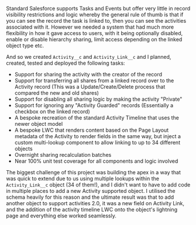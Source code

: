 Standard Salesforce supports Tasks and Events but offer very little in record visibility restrictions and logic whereby the general rule of thumb is that if you can see the record the task is linked to, then you can see the activities associated with it. However we needed a system that had much more flexibility in how it gave access to users, with it being optionally disabled, enable or disable hierarchy sharing, limit access depending on the linked object type etc.

And so we created `Activity__c` and `Activity_Link__c` and I planned, created, tested and deployed the following tasks:
- Support for sharing the activity with the creator of the record
- Support for transferring all shares from a linked record over to the Activity record (This was a Update/Create/Delete process that compared the new and old shares)
- Support for disabling all sharing logic by making the activity "Private"
- Support for ignoring any "Activity Guarded" records (Essentially a checkbox on the linked record)
- A bespoke recreation of the standard Activity Timeline that uses the newer object model
- A bespoke LWC that renders content based on the Page Layout metadata of the Activity to render fields in the same way, but inject a custom multi-lookup component to allow linking to up to 34 different objects 
- Overnight sharing recalculation batches
- Near 100% unit test coverage for all components and logic involved

The biggest challenge of this project was building the apex in a way that was quick to extend due to us using multiple lookups within the `Activity_Link__c` object (34 of them!), and I didn't want to have to add code in multiple places to add a new Activity supported object. I utilised the schema heavily for this reason and the ultimate result was that to add another object to support activities 2.0, it was a new field on Activity Link, and the addition of the activity timeline LWC onto the object's lightning page and everything else worked seamlessly.